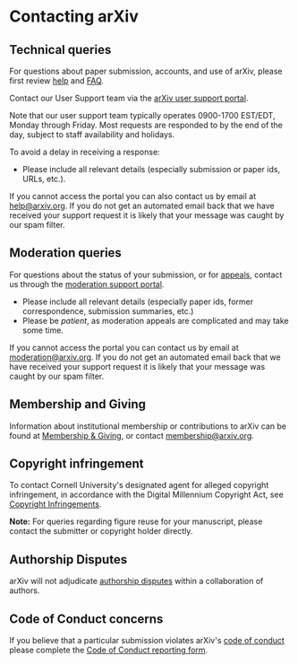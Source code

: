 Contacting arXiv
===============================

## Technical queries

For questions about paper submission, accounts, and use of arXiv, please first review [help](/help) and [FAQ](/help/faq). 

Contact our User Support team via the [arXiv user support portal](http://arxiv.org/support/general_help).

Note that our user support team typically operates 0900-1700 EST/EDT, Monday through Friday. Most requests are responded to by the end of the day, subject to staff availability and holidays. 

To avoid a delay in receiving a response:

-   Please include all relevant details (especially submission or paper ids, URLs, etc.).

If you cannot access the portal you can also contact us by email at help@arxiv.org. If you do not get an automated email back that we have received your support request it is likely that your message was caught by our spam filter.



## Moderation queries

For questions about the status of your submission, or for [appeals](https://arxiv.org/help/moderation/appeals), contact us through the [moderation support portal](https://arxiv.org/support/moderation_help).

-   Please include all relevant details (especially paper ids, former correspondence, submission summaries, etc.)
-   Please be *patient*, as moderation appeals are complicated and may take some time.

If you cannot access the portal you can contact us by email at moderation@arxiv.org. If you do not get an automated email back that we have received your support request it is likely that your message was caught by our spam filter.

## Membership and Giving

Information about institutional membership or contributions to arXiv can be found at [Membership & Giving](/about/give), or contact membership@arxiv.org.

## Copyright infringement

To contact Cornell University's designated agent for alleged copyright infringement, in accordance with the Digital Millennium Copyright Act,
see [Copyright Infringements](http://www.cornell.edu/copyright-infringement.cfm). 

<span id="figures"></span>
**Note:** For queries regarding figure reuse for your manuscript, please contact the submitter or copyright holder directly.

## Authorship Disputes

arXiv will not adjudicate [authorship disputes](/help/authority#coauthor) within a collaboration of authors. 

## Code of Conduct concerns

If you believe that a particular submission violates arXiv's [code of conduct](policies/code_of_conduct) please complete the [Code of Conduct reporting form](https://cornell.ca1.qualtrics.com/jfe/form/SV_6FgHTrYs5JT30wZ).
